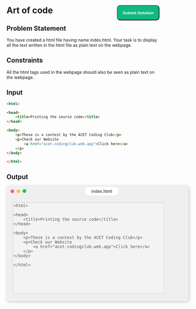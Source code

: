 # Art of code <button id="submit-btn" onclick= "window.location.href = '/submit.html';"> Submit Solution</button>
## Problem Statement

You have created a html file having name index.html. Your task is to display all the text written in the html file as
plain text on the webpage.

## Constraints

All the html tags used in the webpage should also be seen as plain text on the webpage.

## Input

```Html client
<html>

<head>
    <title>Printing the source code</title>
</head>

<body>
    <p>These is a contest by the ACET Coding Club</p>
    <p>Check our Website
        <a href="acet-codingclub.web.app">Click here</a>
    </p>
</body>

</html>
```
## Output

<!-- <img src="/docs/public/output.png"> -->
<!-- </div> -->
<div class="outputx">
    <div class="card">
        <div class="tools">
            <div class="circle">
                <span class="red box"></span>
            </div>
            <div class="circle">
                <span class="yellow box"></span>
            </div>
            <div class="circle">
                <span class="green box"></span>
                <span
                    style="font-size: 14px; margin-left: 190px; padding: 5px; background: rgb(255, 255, 255); border-radius: 50px;">&nbsp;&nbsp;&nbsp;&nbsp;index.html&nbsp;&nbsp;&nbsp;&nbsp;</span>
            </div>
        </div>
        <div class="card__content">
            <!-- <img id="output" src="/docs/public/outputx.png" alt=""> -->
            <textarea disabled >
<html>

<head>
    <title>Printing the source code</title>
</head>

<body>
    <p>These is a contest by the ACET Coding Club</p>
    <p>Check our Website
        <a href="acet-codingclub.web.app">Click here</a>
    </p>
</body>

</html>
            </textarea>
        </div>
    </div>
</div>

<style>
    .card {
        width: 600px;
        height: 380px;
        background-color: #efefef;
        border-radius: 8px;
        z-index: 1;
        box-shadow: 2px 2px 10px rgba(92, 91, 91, 0.349);
    }

    .tools {
        display: flex;
        align-items: center;
        padding: 9px;
    }

    .circle {
        padding: 0 4px;
    }

    .box {
        display: inline-block;
        align-items: center;
        width: 10px;
        height: 10px;
        padding: 1px;
        border-radius: 50%;
    }

    .red {
        background-color: #ff605c;
    }

    .yellow {
        background-color: #ffbd44;
    }

    .green {
        background-color: #00ca4e;
    }
    card__content{
        padding: 10px;
    }
    textarea{
        margin: 20px;
        width: 500px;
        height: 300px;
        resize: none;
        outline: none;
    }
    #submit-btn{
        width: 140px;
        height: 50px;
        background:#10b981;
        color: white;
        font-weight: 800;
        float: right;
        border-radius: 10px;
    }
</style>